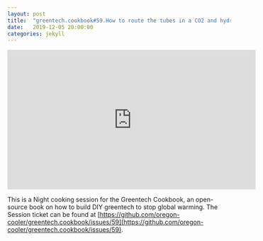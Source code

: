 ```yaml
---
layout: post
title:  "greentech.cookbook#59.How to route the tubes in a CO2 and hydrocarbon gas separator."
date:   2019-12-05 20:00:00
categories: jekyll
---
```


<iframe width="560" height="315" src="https://www.youtube.com/embed/7OilR8zVeQw" frameborder="0" allow="accelerometer; autoplay; encrypted-media; gyroscope; picture-in-picture" allowfullscreen></iframe>

This is a Night cooking session for the Greentech Cookbook, an open-source book on how to build DIY greentech to stop global warming. The Session ticket can be found at [https://github.com/oregon-cooler/greentech.cookbook/issues/59](https://github.com/oregon-cooler/greentech.cookbook/issues/59).